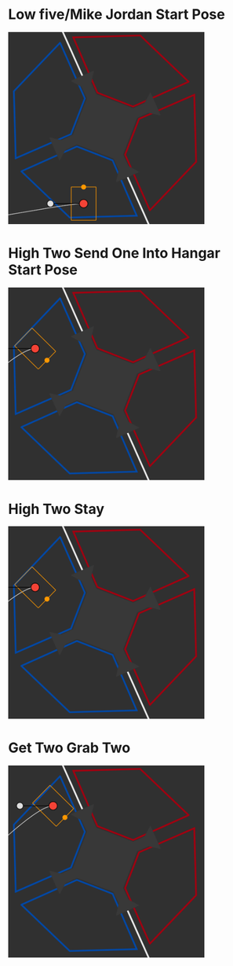 # Low five/Mike Jordan Start Pose
<img src="images\lowFiveStart.png" alt="drawing" width="400"/>

# High Two Send One Into Hangar Start Pose
<img src="images\HighTwosStart.png" alt="drawing" width="400"/>

# High Two Stay
<img src="images\HighTwosStart.png" alt="drawing" width="400"/>

# Get Two Grab Two
<img src="images\HighTwoGrabTwoStart.png" alt="drawing" width="400"/>